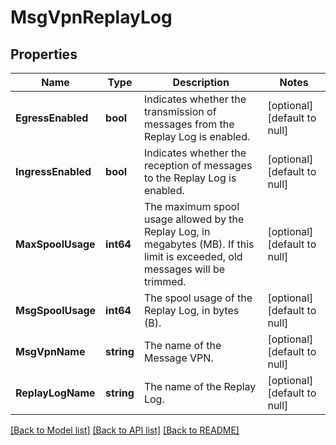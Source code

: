 # MsgVpnReplayLog

## Properties
Name | Type | Description | Notes
------------ | ------------- | ------------- | -------------
**EgressEnabled** | **bool** | Indicates whether the transmission of messages from the Replay Log is enabled. | [optional] [default to null]
**IngressEnabled** | **bool** | Indicates whether the reception of messages to the Replay Log is enabled. | [optional] [default to null]
**MaxSpoolUsage** | **int64** | The maximum spool usage allowed by the Replay Log, in megabytes (MB). If this limit is exceeded, old messages will be trimmed. | [optional] [default to null]
**MsgSpoolUsage** | **int64** | The spool usage of the Replay Log, in bytes (B). | [optional] [default to null]
**MsgVpnName** | **string** | The name of the Message VPN. | [optional] [default to null]
**ReplayLogName** | **string** | The name of the Replay Log. | [optional] [default to null]

[[Back to Model list]](../README.md#documentation-for-models) [[Back to API list]](../README.md#documentation-for-api-endpoints) [[Back to README]](../README.md)


